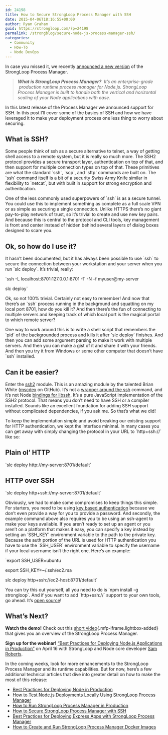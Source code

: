 ```yaml
---
id: 24198
title: How to Secure StrongLoop Process Manager with SSH
date: 2015-04-06T18:16:55+00:00
author: Ryan Graham
guid: https://strongloop.com/?p=24198
permalink: /strongblog/secure-node-js-process-manager-ssh/
categories:
  - Community
  - How-To
  - Node DevOps
---
```

In case you missed it, we recently [announced a new version](https://strongloop.com/strongblog/node-js-process-manager-production-docker/) of the StrongLoop Process Manager.

> _**What is StrongLoop Process Manager?**  It&#8217;s an enterprise-grade  production runtime process manager for Node.js. StrongLoop Process Manager is built to handle both the vertical and horizontal scaling of your Node applications with ease._

In this latest release of the Process Manager we announced support for SSH. In this post I’ll cover some of the basics of SSH and how we have leveraged it to make your deployment process one less thing to worry about securing.

## **What is SSH?**

Some people think of ssh as a secure alternative to telnet, a way of getting shell access to a remote system, but it is really so much more. The SSH2 protocol provides a secure transport layer, authentication on top of that, and then support for multiple connection types on top of that. These primitives are what the standard \`ssh\`, \`scp\`, and \`sftp\` commands are built on. The \`ssh\` command itself is a bit of a security Swiss Army Knife similar in flexibility to \`netcat\`, but with built in support for strong encryption and authentication.

One of the less commonly used superpowers of \`ssh\` is as a secure tunnel. You could use this to implement something as complete as a full scale VPN or as simple as securing a single connection. Unlike HTTPS there’s no giant pay-to-play network of trust, so it’s trivial to create and use new key pairs. And because this is central to the protocol and CLI tools, key management is front and center instead of hidden behind several layers of dialog boxes designed to scare you.

## **Ok, so how do I use it?**

It hasn’t been documented, but it has always been possible to use \`ssh\` to secure the connection between your workstation and your server when you run \`slc deploy\`. It’s trivial, really:
  
\`ssh -L localhost:8701:127.0.0.1:8701 -T -N -f myuser@my-server
  
slc deploy\`
  
<!--more-->

Ok, so not 100% trivial. Certainly not easy to remember! And now that there’s an \`ssh\` process running in the background and squatting on my local port 8701, how do you kill it? And then there’s the fun of connecting to multiple servers and keeping track of which local port is the magical portal to which remote server?

One way to work around this is to write a shell script that remembers the \`pid\` of the backgrounded process and kills it after \`slc deploy\` finishes. And then you can add some argument parsing to make it work with multiple servers. And then you can make a gist of it and share it with your friends. And then you try it from Windows or some other computer that doesn’t have \`ssh\` installed.

## **Can it be easier?**

Enter the [ssh2](https://www.npmjs.com/package/ssh2) module. This is an amazing module by the talented Brian White ([mscdex](https://github.com/mscdex) on GitHub). It’s not a [wrapper around the ssh](https://www.npmjs.com/package/ssh-kit) command, and it’s not Node [bindings for libssh](https://www.npmjs.com/package/ssh). It’s a pure JavaScript implementation of the SSH2 protocol. That means you don’t need to have SSH or a compiler installed. Sounds like an excellent foundation for adding SSH support without complicated dependencies, if you ask me. So that’s what we did!

To keep the implementation simple and avoid breaking our existing support for HTTP authentication, we kept the interface minimal. In many cases you can get away with simply changing the protocol in your URL to \`http+ssh://\` like so:

## **Plain ol’ HTTP**

\`slc deploy http://my-server:8701/default\`

## **HTTP over SSH**

\`slc deploy http+ssh://my-server:8701/default\`

Obviously, we had to make some compromises to keep things this simple. For starters, you need to be using [key based authentication](https://help.github.com/articles/generating-ssh-keys/) because we don’t even provide a way for you to provide a password. And secondly, the example command above also requires you to be using an ssh-agent to make your keys available. If you aren’t ready to set up an agent or you aren’t on a platform that makes it easy, you can specify a key instead by setting an \`SSH\_KEY\` environment variable to the path to the private key. Because the auth portion of the URL is used for HTTP authentication you have to use the \`SSH\_USER\` environment variable to specify the username if your local username isn’t the right one. Here’s an example:

\`export SSH_USER=ubuntu
  
export SSH_KEY=~/.ssh/ec2.rsa
  
slc deploy http+ssh://ec2-host:8701/default\`

You can try this out yourself, all you need to do is \`npm install -g strongloop\`. And if you want to add \`http+ssh://\` support to your own tools, go ahead. It’s [open source](https://github.com/strongloop/strong-tunnel)!

## **What’s Next?**

**Watch the demo!** Check out this [short video](https://www.youtube.com/watch?v=OPQRfkaH_tE&t=3s){.mfp-iframe.lightbox-added} that gives you an overview of the StrongLoop Process Manager.

**Sign up for the webinar!** [“Best Practices for Deploying Node.js Applications in Production”](http://marketing.strongloop.com/acton/form/5334/0039:d-0002/0/index.htm) on April 16 with StrongLoop and Node core developer [Sam Roberts](https://github.com/sam-github).

In the coming weeks, look for more enhancements to the StrongLoop Process Manager and its runtime capabilities. But for now, here’s a few additional technical articles that dive into greater detail on how to make the most of this release:

  * [Best Practices for Deploying Node in Production](https://strongloop.com/strongblog/node-js-deploy-production-best-practice/)
  * [How to Test Node.js Deployments Locally Using StrongLoop Process Manager](https://strongloop.com/strongblog/test-node-js-deployments-locally-using-process-manager/)
  * [How to Run StrongLoop Process Manager in Production](https://strongloop.com/strongblog/node-js-process-manager-production/)
  * [How to Secure StrongLoop Process Manager with SSH](https://strongloop.com/strongblog/secure-node-js-process-manager-ssh/)
  * [Best Practices for Deploying Express Apps with StrongLoop Process Manager](https://strongloop.com/strongblog/best-practices-express-js-process-manager/)
  * [How to Create and Run StrongLoop Process Manager Docker Images](https://strongloop.com/strongblog/run-create-node-js-process-manager-docker-images/)

&nbsp;

&nbsp;

&nbsp;